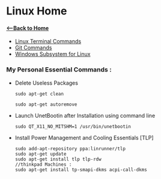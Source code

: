 # Linux Home  
#### [<--Back to Home](../Readme.md)

* [Linux Terminal Commands](commands.md)
* [Git Commands](git.md)
* [Windows Subsystem for Linux](wsl.md)





### My Personal Essential Commands :

- Delete Useless Packages

  ```
  sudo apt-get clean
  
  sudo apt-get autoremove
  ```

- Launch UnetBootin after Installation using command line  

  ```
  sudo QT_X11_NO_MITSHM=1 /usr/bin/unetbootin
  ```

- Install Power Management and Cooling Essentials [TLP]

  ```
  sudo add-apt-repository ppa:linrunner/tlp
  sudo apt-get update
  sudo apt-get install tlp tlp-rdw
  //thinkpad Machines :
  sudo apt-get install tp-smapi-dkms acpi-call-dkms
  ```

  